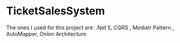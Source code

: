 # TicketSalesSystem

The ones I used for this project are: .Net 5, CQRS , Mediatr Pattern , AutoMapper, Onion Architecture
